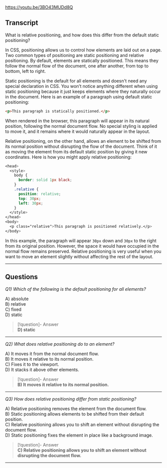 https://youtu.be/3BO43MUDd8Q

## Transcript
What is relative positioning, and how does this differ from the default static positioning?

In CSS, positioning allows us to control how elements are laid out on a page. Two common types of positioning are static positioning and relative positioning. By default, elements are statically positioned. This means they follow the normal flow of the document, one after another, from top to bottom, left to right.

Static positioning is the default for all elements and doesn't need any special declaration in CSS. You won’t notice anything different when using static positioning because it just keeps elements where they naturally occur in the document. Here is an example of a paragraph using default static positioning:

```html
<p>This paragraph is statically positioned.</p>
```

When rendered in the browser, this paragraph will appear in its natural position, following the normal document flow. No special styling is applied to move it, and it remains where it would naturally appear in the layout.

Relative positioning, on the other hand, allows an element to be shifted from its normal position without disrupting the flow of the document. Think of it as moving the element from its default static position by giving it new coordinates. Here is how you might apply relative positioning:

```css
<head>
  <style>
    body {
      border: solid 1px black;
    }
    .relative {
      position: relative;
      top: 30px;
      left: 30px;
    }
  </style>
</head>
<body>
  <p class="relative">This paragraph is positioned relatively.</p>
</body>
```

In this example, the paragraph will appear `30px` down and `30px` to the right from its original position. However, the space it would have occupied in the normal flow remains preserved. Relative positioning is very useful when you want to move an element slightly without affecting the rest of the layout.

---
## Questions
*Q1) Which of the following is the default positioning for all elements?*

A) absolute  
B) relative  
C) fixed  
D) static  

> [!question]- Answer  
> **D) static**  

---

*Q2) What does relative positioning do to an element?*

A) It moves it from the normal document flow.  
B) It moves it relative to its normal position.  
C) Fixes it to the viewport.  
D) It stacks it above other elements.  

> [!question]- Answer  
> **B) It moves it relative to its normal position.**  

---

*Q3) How does relative positioning differ from static positioning?*

A) Relative positioning removes the element from the document flow.  
B) Static positioning allows elements to be shifted from their default position.  
C) Relative positioning allows you to shift an element without disrupting the document flow.  
D) Static positioning fixes the element in place like a background image.  

> [!question]- Answer  
> **C) Relative positioning allows you to shift an element without disrupting the document flow.**  

---